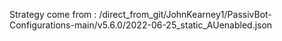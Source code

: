 Strategy come from : /direct_from_git/JohnKearney1/PassivBot-Configurations-main/v5.6.0/2022-06-25_static_AUenabled.json